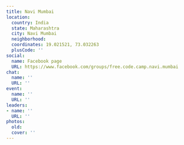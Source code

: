 ```yaml
---
title: Navi Mumbai
location:
  country: India
  state: Maharashtra
  city: Navi Mumbai
  neighborhood: 
  coordinates: 19.021521, 73.032263
  plusCode: ''
social:
  name: Facebook page
  URL: https://www.facebook.com/groups/free.code.camp.navi.mumbai
chat:
  name: ''
  URL: ''
event:
  name: ''
  URL: ''
leaders:
- name: ''
  URL: ''
photos:
  old: 
  cover: ''
---
```

